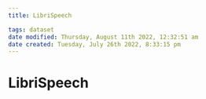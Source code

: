 ```yaml
---
title: LibriSpeech

tags: dataset 
date modified: Thursday, August 11th 2022, 12:32:51 am
date created: Tuesday, July 26th 2022, 8:33:15 pm
---
```


# LibriSpeech

